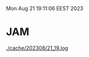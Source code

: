 Mon Aug 21 19:11:06 EEST 2023
# JAM
<a href='./cache/202308/21_19.log'>./cache/202308/21_19.log</a>
